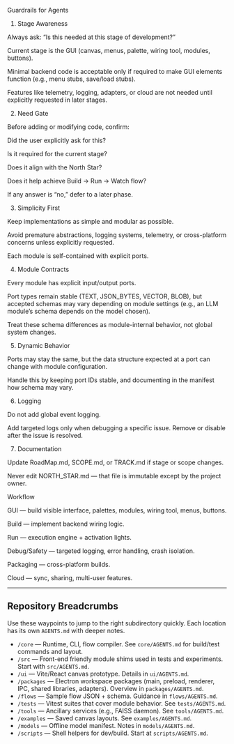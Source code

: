 Guardrails for Agents
1. Stage Awareness

Always ask: “Is this needed at this stage of development?”

Current stage is the GUI (canvas, menus, palette, wiring tool, modules, buttons).

Minimal backend code is acceptable only if required to make GUI elements function (e.g., menu stubs, save/load stubs).

Features like telemetry, logging, adapters, or cloud are not needed until explicitly requested in later stages.

2. Need Gate

Before adding or modifying code, confirm:

Did the user explicitly ask for this?

Is it required for the current stage?

Does it align with the North Star?

Does it help achieve Build → Run → Watch flow?

If any answer is “no,” defer to a later phase.

3. Simplicity First

Keep implementations as simple and modular as possible.

Avoid premature abstractions, logging systems, telemetry, or cross-platform concerns unless explicitly requested.

Each module is self-contained with explicit ports.

4. Module Contracts

Every module has explicit input/output ports.

Port types remain stable (TEXT, JSON_BYTES, VECTOR, BLOB), but accepted schemas may vary depending on module settings (e.g., an LLM module’s schema depends on the model chosen).

Treat these schema differences as module-internal behavior, not global system changes.

5. Dynamic Behavior

Ports may stay the same, but the data structure expected at a port can change with module configuration.

Handle this by keeping port IDs stable, and documenting in the manifest how schema may vary.

6. Logging

Do not add global event logging.

Add targeted logs only when debugging a specific issue. Remove or disable after the issue is resolved.

7. Documentation

Update RoadMap.md, SCOPE.md, or TRACK.md if stage or scope changes.

Never edit NORTH_STAR.md — that file is immutable except by the project owner.

Workflow

GUI — build visible interface, palettes, modules, wiring tool, menus, buttons.

Build — implement backend wiring logic.

Run — execution engine + activation lights.

Debug/Safety — targeted logging, error handling, crash isolation.

Packaging — cross-platform builds.

Cloud — sync, sharing, multi-user features.

---

## Repository Breadcrumbs

Use these waypoints to jump to the right subdirectory quickly. Each location
has its own `AGENTS.md` with deeper notes.

- `/core` — Runtime, CLI, flow compiler. See `core/AGENTS.md` for build/test
  commands and layout.
- `/src` — Front-end friendly module shims used in tests and experiments.
  Start with `src/AGENTS.md`.
- `/ui` — Vite/React canvas prototype. Details in `ui/AGENTS.md`.
- `/packages` — Electron workspace packages (main, preload, renderer, IPC,
  shared libraries, adapters). Overview in `packages/AGENTS.md`.
- `/flows` — Sample flow JSON + schema. Guidance in `flows/AGENTS.md`.
- `/tests` — Vitest suites that cover module behavior. See `tests/AGENTS.md`.
- `/tools` — Ancillary services (e.g., FAISS daemon). See `tools/AGENTS.md`.
- `/examples` — Saved canvas layouts. See `examples/AGENTS.md`.
- `/models` — Offline model manifest. Notes in `models/AGENTS.md`.
- `/scripts` — Shell helpers for dev/build. Start at `scripts/AGENTS.md`.

